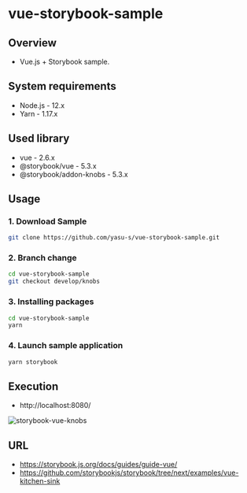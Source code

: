 # vue-storybook-sample

## Overview

- Vue.js + Storybook sample.

## System requirements

- Node.js - 12.x
- Yarn - 1.17.x

## Used library

- vue - 2.6.x
- @storybook/vue - 5.3.x
- @storybook/addon-knobs - 5.3.x

## Usage

### 1. Download Sample

```bash
git clone https://github.com/yasu-s/vue-storybook-sample.git
```

### 2. Branch change

```bash
cd vue-storybook-sample
git checkout develop/knobs
```

### 3.  Installing packages

```bash
cd vue-storybook-sample
yarn
```

### 4. Launch sample application

```bash
yarn storybook
```

## Execution 

- http://localhost:8080/

![storybook-vue-knobs](https://user-images.githubusercontent.com/2668146/84328750-ca55a300-abbd-11ea-8a90-a03c4e7dfebf.gif)

## URL

- https://storybook.js.org/docs/guides/guide-vue/
- https://github.com/storybookjs/storybook/tree/next/examples/vue-kitchen-sink

